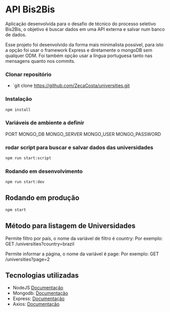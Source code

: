 # API Bis2Bis

Aplicação desenvolvida para o desafio de técnico do processo seletivo Bis2Bis, o objetivo é buscar dados em uma API externa e salvar num banco de dados.

Esse projeto foi desenvolvido da forma mais minimalista possível, para isto a opção foi usar o framework Express e diretamente o mongoDB sem qualquer ODM. Foi também opção usar a língua portuguesa tanto nas mensagens quanto nos commits.

### Clonar repositório

- `git clone https://github.com/ZecaCosta/universities.git

### Instalação
```bash
npm install
```
### Variáveis de ambiente a definir
PORT
MONGO_DB
MONGO_SERVER
MONGO_USER
MONGO_PASSWORD

### rodar script para buscar e salvar dados das universidades
```bash
npm run start:script
```

### Rodando em desenvolvimento

```bash
npm run start:dev
```

## Rodando em produção
```bash
npm start
```

## Método‌ ‌para‌ ‌listagem‌ ‌de‌ ‌Universidades
Permite ‌filtro‌ ‌por‌ ‌país, o nome da variável de filtro é country:
Por exemplo: GET‌ ‌/universities?country=brazil‌

Permite ‌informar‌ ‌a‌ ‌página‌, o nome da variável é page:
Por exemplo: GET‌ ‌/universities?page=2

## Tecnologias utilizadas

- NodeJS [Documentação](https://nodejs.org/pt-br/)
- Mongodb: [Documentação](https://www.mongodb.com/)
- Express: [Documentação](https://expressjs.com/pt-br/)
- Axios: [Documentação](https://axios-http.com/ptbr/)
